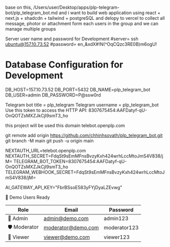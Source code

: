 
base on this, /Users/user/Desktop/apps/plp-telegram-bot/plp_telegram_bot.md and i want to build web application using react + next.js + shadcdn + tailwind + postgreSQL and delopy to vercel to collect all message, photor or attachment form each users in the group and we can manage multiple groups     


Server user name and password for Development
#server= ssh ubuntu@157.10.73.52
#password= en_&xdX#!N(^OqCQzc3RE0B)m6ogU!


# Database Configuration for Development
DB_HOST=157.10.73.52
DB_PORT=5432
DB_NAME=plp_telegram_bot
DB_USER=admin
DB_PASSWORD=P@ssw0rd

Telegram bot title = plp_telegram
Telegram username = plp_telegram_bot
Use this token to access the HTTP API:
8307675454:AAFDatyf-qU-OnQOTZsMXZJkCjI9smT3_ho

this project will be used this domain telebot.openplp.com

git remote add origin https://github.com/chhinhsovath/plp_telegram_bot.git
git branch -M main
git push -u origin main


NEXTAUTH_URL=telebot.openplp.com
NEXTAUTH_SECRET=FdqSt9sEmMFnsBvzyKxh424wrhLccMtoJmS4V838/jM=
TELEGRAM_BOT_TOKEN=8307675454:AAFDatyf-qU-OnQOTZsMXZJkCjI9smT3_ho
TELEGRAM_WEBHOOK_SECRET=FdqSt9sEmMFnsBvzyKxh424wrhLccMtoJmS4V838/jM=


AI_GATEWAY_API_KEY="FbrBSsoE583yFYjDyaLZEvwg"



  👥 Demo Users Ready

  | Role          | Email              | Password     |
  |---------------|--------------------|--------------|
  | 👑 Admin      | admin@demo.com     | admin123     |
  | 🛡️ Moderator | moderator@demo.com | moderator123 |
  | 👤 Viewer     | viewer@demo.com    | viewer123    |